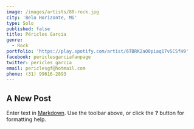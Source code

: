 ```yaml
---
image: /images/artists/80-rock.jpg
city: 'Belo Horizonte, MG'
type: Solo
published: false
title: Péricles Garcia
genre:
  - Rock
portfolio: 'https://play.spotify.com/artist/6TBRK2aO0piaq17vSCSfH9'
facebook: periclesgarciafanpage
twitter: pericles_garcia
email: periclesgf@hotmail.com
phone: (31) 99616-2893
---
```

## A New Post

Enter text in [Markdown](http://daringfireball.net/projects/markdown/). Use the toolbar above, or click the **?** button for formatting help.
